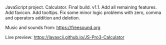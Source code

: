 JavaScript project.
Calculator.
Final build.
v1.1.
Add all remaining features.
Add favicon.
Add tooltips.
Fix some minor logic problems with zero, comma and operators addition and deletion.

Music and sounds from: https://freesound.org

Live preview: https://lavaxcii.github.io/JS-Pro3-Calculator
